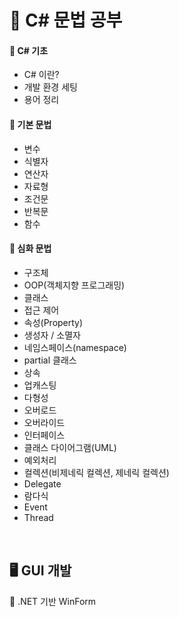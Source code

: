 # 📖 C# 문법 공부

#### 🔹 C# 기초
- C# 이란?
- 개발 환경 세팅
- 용어 정리

#### 🔹 기본 문법
- 변수
- 식별자
- 연산자
- 자료형
- 조건문
- 반복문
- 함수

#### 🔹 심화 문법
- 구조체
- OOP(객체지향 프로그래밍)
- 클래스
- 접근 제어
- 속성(Property)
- 생성자 / 소멸자
- 네임스페이스(namespace)
- partial 클래스
- 상속
- 업캐스팅
- 다형성
- 오버로드
- 오버라이드
- 인터페이스
- 클래스 다이어그램(UML)
- 예외처리
- 컬렉션(비제네릭 컬렉션, 제네릭 컬렉션)
- Delegate
- 람다식
- Event
- Thread

<br>

## 🖥 GUI 개발  

🔸 .NET 기반 WinForm  


